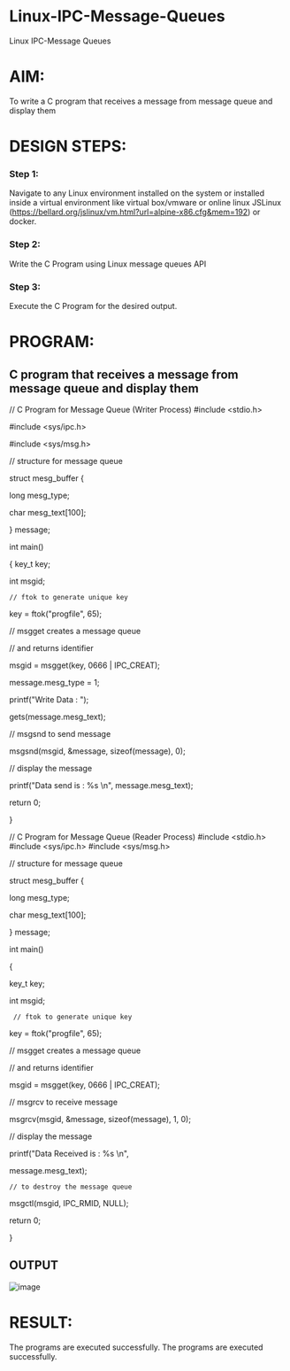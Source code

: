 # Linux-IPC-Message-Queues
Linux IPC-Message Queues

# AIM:
To write a C program that receives a message from message queue and display them

# DESIGN STEPS:

### Step 1:

Navigate to any Linux environment installed on the system or installed inside a virtual environment like virtual box/vmware or online linux JSLinux (https://bellard.org/jslinux/vm.html?url=alpine-x86.cfg&mem=192) or docker.

### Step 2:

Write the C Program using Linux message queues API 

### Step 3:

Execute the C Program for the desired output. 

# PROGRAM:

## C program that receives a message from message queue and display them
// C Program for Message Queue (Writer Process) 
#include <stdio.h> 

#include <sys/ipc.h> 

#include <sys/msg.h> 


// structure for message queue 

struct mesg_buffer { 

 long mesg_type; 

 char mesg_text[100]; 

} message; 

int main() 

{ 	key_t key; 

 int msgid;
 
    // ftok to generate unique key 
	
 key = ftok("progfile", 65); 

 // msgget creates a message queue 

 // and returns identifier 

 msgid = msgget(key, 0666 | IPC_CREAT); 

 message.mesg_type = 1; 

 printf("Write Data : "); 

 gets(message.mesg_text); 

 // msgsnd to send message 

 msgsnd(msgid, &message, sizeof(message), 0); 

 // display the message 

 printf("Data send is : %s \n", message.mesg_text); 

 return 0; 

}

// C Program for Message Queue (Reader Process)
#include <stdio.h>
#include <sys/ipc.h>
#include <sys/msg.h>

// structure for message queue

struct mesg_buffer {

 long mesg_type;
	
 char mesg_text[100];

} message;

int main()

{

 key_t key;
	
 int msgid;
 
     // ftok to generate unique key

 key = ftok("progfile", 65);
	
 // msgget creates a message queue
	
 // and returns identifier
	
 msgid = msgget(key, 0666 | IPC_CREAT);
	
 // msgrcv to receive message
	
 msgrcv(msgid, &message, sizeof(message), 1, 0);
	
 // display the message
	
 printf("Data Received is : %s \n",
	
   message.mesg_text);

	// to destroy the message queue
	
 msgctl(msgid, IPC_RMID, NULL);
	
 return 0;

}



## OUTPUT

![image](https://github.com/NAVEEN23013059/Linux-IPC-Message-Queues/assets/150319555/aeab0300-0d49-497c-92c5-cf127921ab16)



# RESULT:

The programs are executed successfully.
The programs are executed successfully.
